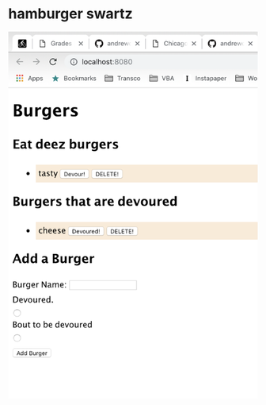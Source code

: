 # hamburger swartz


![alt text](https://github.com/andrewcswartz/Burger/blob/master/burgerimage.png)